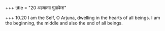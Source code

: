 +++
title = "20 अहमात्मा गुडाकेश"

+++
10.20 I am the Self, O Arjuna, dwelling in the hearts of all beings. I
am the beginning, the middle and also the end of all beings.
